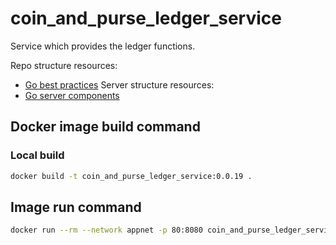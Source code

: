 # coin_and_purse_ledger_service
Service which provides the ledger functions.

Repo structure resources:
- [Go best practices](https://peter.bourgon.org/go-best-practices-2016/#repository-structure)
Server structure resources:
- [Go server components](https://medium.com/statuscode/how-i-write-go-http-services-after-seven-years-37c208122831)


## Docker image build command

### Local build
```Bash
docker build -t coin_and_purse_ledger_service:0.0.19 .
```

## Image run command

```Bash
docker run --rm --network appnet -p 80:8080 coin_and_purse_ledger_service:0.0.19
```
